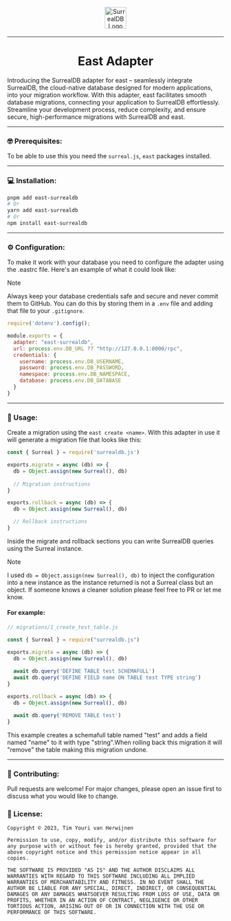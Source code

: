 <p align="center">
  <img alt="SurrealDB Logo" src="https://surrealdb.com/static/img/text-be42529fe0e268f3fbabfb42065eeec7.svg" style="height: 50px; padding: 5px">
</p>

---

<h1 align="center">East Adapter</h1>

Introducing the SurrealDB adapter for east – seamlessly integrate SurrealDB, the cloud-native database designed for modern applications, into your migration workflow. With this adapter, east facilitates smooth database migrations, connecting your application to SurrealDB effortlessly. Streamline your development process, reduce complexity, and ensure secure, high-performance migrations with SurrealDB and east.

---

### 🤓 Prerequisites:

To be able to use this you need the `surreal.js`, `east` packages installed. 

---

### 💻 Installation:

```bash
pnpm add east-surrealdb
# Or
yarn add east-surrealdb
# Or
npm install east-surrealdb
```

---

### ⚙️ Configuration:

To make it work with your database you need to configure the adapter using the .eastrc file. Here's an example of what it could look like:

> [!NOTE]  
> Always keep your database credentials safe and secure and never commit them to GitHub. You can do this by storing them in a `.env` file and adding that file to your `.gitignore`.

```js
require('dotenv').config();

module.exports = {
  adapter: "east-surrealdb",
  url: process.env.DB_URL ?? "http://127.0.0.1:8000/rpc",
  credentials: {
    username: process.env.DB_USERNAME,
    password: process.env.DB_PASSWORD,
    namespace: process.env.DB_NAMESPACE,
    database: process.env.DB_DATABASE
  }
}
```

---

### 🚀 Usage:

Create a migration using the `east create <name>`. With this adapter in use it will generate a migration file that looks like this:

```js
const { Surreal } = require('surrealdb.js')

exports.migrate = async (db) => {
  db = Object.assign(new Surreal(), db)
  
  // Migration instructions
}

exports.rollback = async (db) => {
  db = Object.assign(new Surreal(), db)

  // Rollback instructions
}
```

Inside the migrate and rollback sections you can write SurrealDB queries using the Surreal instance.

> [!NOTE]
> I used `db = Object.assign(new Surreal(), db)` to inject the configuration into a new instance as the instance returned is not a Surreal class but an object. If someone knows a cleaner solution please feel free to PR or let me know.

#### For example:

```js
// migrations/1_create_test_table.js

const { Surreal } = require("surrealdb.js")

exports.migrate = async (db) => {
  db = Object.assign(new Surreal(), db)
  
  await db.query('DEFINE TABLE test SCHEMAFULL')
  await db.query('DEFINE FIELD name ON TABLE test TYPE string')
}

exports.rollback = async (db) => {
  db = Object.assign(new Surreal(), db)

  await db.query('REMOVE TABLE test')
}
```

This example creates a schemafull table named "test" and adds a field named "name" to it with type "string".When rolling back this migration it will "remove" the table making this migration undone.

--- 

### 🤝 Contributing:

Pull requests are welcome! For major changes, please open an issue first to discuss what you would like to change.

### 📜 License:

```
Copyright © 2023, Tim Youri van Herwijnen

Permission to use, copy, modify, and/or distribute this software for any purpose with or without fee is hereby granted, provided that the above copyright notice and this permission notice appear in all copies.

THE SOFTWARE IS PROVIDED "AS IS" AND THE AUTHOR DISCLAIMS ALL WARRANTIES WITH REGARD TO THIS SOFTWARE INCLUDING ALL IMPLIED WARRANTIES OF MERCHANTABILITY AND FITNESS. IN NO EVENT SHALL THE AUTHOR BE LIABLE FOR ANY SPECIAL, DIRECT, INDIRECT, OR CONSEQUENTIAL DAMAGES OR ANY DAMAGES WHATSOEVER RESULTING FROM LOSS OF USE, DATA OR PROFITS, WHETHER IN AN ACTION OF CONTRACT, NEGLIGENCE OR OTHER TORTIOUS ACTION, ARISING OUT OF OR IN CONNECTION WITH THE USE OR PERFORMANCE OF THIS SOFTWARE.
```